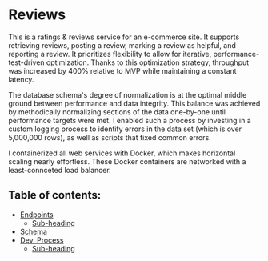 # Reviews
This is a ratings & reviews service for an e-commerce site. It supports retrieving reviews, posting a review, marking a review as helpful, and reporting a review. It prioritizes flexibility to allow for iterative, performance-test-driven optimization. Thanks to this optimization strategy, throughput was increased by 400% relative to MVP while maintaining a constant latency.

The database schema's degree of normalization is at the optimal middle ground between performance and data integrity. This balance was achieved by methodically normalizing sections of the data one-by-one until performance targets were met. I enabled such a process by investing in a custom logging process to identify errors in the data set (which is over 5,000,000 rows), as well as scripts that fixed common errors.

I containerized all web services with Docker, which makes horizontal scaling nearly effortless. These Docker containers are networked with a least-connceted load balancer.

## Table of contents:
- [Endpoints](#Endpoints)
  * [Sub-heading](#sub-heading)
- [Schema](#Schema)
- [Dev. Process](#Development)
  * [Sub-heading](#sub-heading-2)
